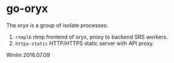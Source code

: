 # go-oryx

The oryx is a group of isolate processes:

1. `rtmplb` rtmp frontend of oryx, proxy to backend SRS workers.
1. `httpx-static` HTTP/HTTPS static server with API proxy.

Winlin 2016.07.09
